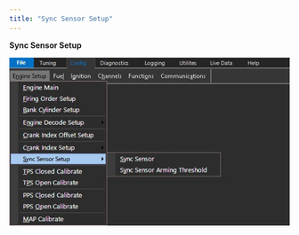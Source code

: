 ```yaml
---
title: "Sync Sensor Setup"
---
```


**Sync Sensor Setup**&nbsp;


![Image](</img/AAAA.jpg>)
